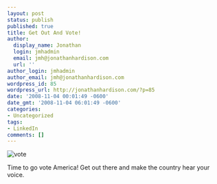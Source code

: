```yaml
---
layout: post
status: publish
published: true
title: Get Out And Vote!
author:
  display_name: Jonathan
  login: jmhadmin
  email: jmh@jonathanhardison.com
  url: ''
author_login: jmhadmin
author_email: jmh@jonathanhardison.com
wordpress_id: 85
wordpress_url: http://jonathanhardison.com/?p=85
date: '2008-11-04 00:01:49 -0600'
date_gmt: '2008-11-04 06:01:49 -0600'
categories:
- Uncategorized
tags:
- LinkedIn
comments: []
---
```

![vote]({{site.base}}/imagecontent/2008/11/vote-300x298.jpg)

Time to go vote America! Get out there and make the country hear your voice.
